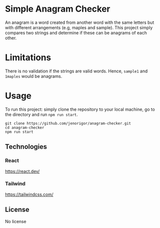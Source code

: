 # Simple Anagram Checker

An anagram is a word created from another word with the same letters but with different arrangements (e.g, maples and sample). This project simply compares two strings and determine if these can be anagrams of each other.

# Limitations
There is no validation if the strings are valid words. Hence, `sample1` and `1maples` would be anagrams.

# Usage
To run this project: simply clone the repository to your local machine, go to the directory and run `npm run start`.

    git clone https://github.com/jenorigor/anagram-checker.git
    cd anagram-checker
    npm run start

## Technologies
### React
https://react.dev/
### Tailwind
https://tailwindcss.com/

## License
No license
